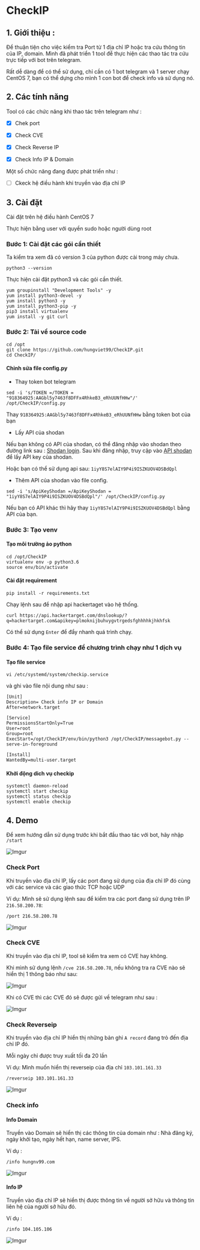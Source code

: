 # CheckIP

## 1. Giới thiệu : 

Để thuận tiện cho việc kiểm tra Port từ 1 địa chỉ IP hoặc tra cứu thông tin của IP, domain. Mình đã phát triển 1 tool để thực hiện các thao tác tra cứu trực tiếp với bot trên telegram. 

Rất dễ dàng để có thể sử dụng, chỉ cần có 1 bot telegram và 1 server chạy CentOS 7, bạn có thể dựng cho mình 1 con bot để check info và sử dụng nó. 

## 2. Các tính năng

Tool có các chức năng khi thao tác trên telegram như : 

- [x] Chek port

- [x] Check CVE

- [x] Check Reverse IP 

- [x] Check Info IP & Domain

Một số chức năng đang được phát triển như  : 

- [ ] Ckeck hệ điều hành khi truyền vào địa chỉ IP 

## 3. Cài đặt 

Cài đặt trên hệ điều hành CentOS 7 

Thực hiện bằng user với quyền sudo hoặc người dùng root

### Bước 1: Cài đặt các gói cần thiết

Ta kiểm tra xem đã có version 3 của python được cài trong máy chưa. 

```
python3 --version
```

Thực hiện cài đặt python3 và các gói cần thiết.

```
yum groupinstall "Development Tools" -y
yum install python3-devel -y
yum install python3 -y
yum install python3-pip -y
pip3 install virtualenv
yum install -y git curl 
```

### Bước 2: Tải về source code

```
cd /opt
git clone https://github.com/hungviet99/CheckIP.git
cd CheckIP/
```

#### Chỉnh sửa file config.py

- Thay token bot telegram

```
sed -i 's/TOKEN =/TOKEN = "918364925:AAGbl5y7463f8DFFx4RhkeB3_eRhUUNfHHw"/' /opt/CheckIP/config.py
```

Thay `918364925:AAGbl5y7463f8DFFx4RhkeB3_eRhUUNfHHw` bằng token bot của bạn 

- Lấy API của shodan  

Nếu bạn không có API của shodan, có thể đăng nhập vào shodan theo đường link sau : [Shodan login](https://account.shodan.io/login). Sau khi đăng nhập, truy cập vào [API shodan](https://account.shodan.io/) để lấy API key của shodan. 

Hoặc bạn có thể sử dụng api sau: `1iyY8S7elAIY9P4i9ISZKUOV4DSBdQpl`

- Thêm API của shodan vào file config. 

```
sed -i 's/ApiKeyShodan =/ApiKeyShodan = "1iyY8S7elAIY9P4i9ISZKUOV4DSBdQpl"/' /opt/CheckIP/config.py
```

Nếu bạn có API khác thì hãy thay `1iyY8S7elAIY9P4i9ISZKUOV4DSBdQpl` bằng API của bạn.

### Bước 3: Tạo venv 

#### Tạo môi trường ảo python 

```
cd /opt/CheckIP
virtualenv env -p python3.6
source env/bin/activate
```
#### Cài đặt requirement 

```
pip install -r requirements.txt
```

Chạy lệnh sau để nhập api hackertaget vào hệ thống. 

```
curl https://api.hackertarget.com/dnslookup/?q=hackertarget.com&apikey=plmoknijbuhvygvtrgedsfghhhhkjhkhfsk
```
Có thể sử dụng `Enter` để đẩy nhanh quá trình chạy.

### Bước 4: Tạo file service để chương trình chạy như 1 dịch vụ 

#### Tạo file service

```
vi /etc/systemd/system/checkip.service
```

và ghi vào file nội dung như sau : 

```
[Unit]
Description= Check info IP or Domain
After=network.target

[Service]
PermissionsStartOnly=True
User=root
Group=root
ExecStart=/opt/CheckIP/env/bin/python3 /opt/CheckIP/messagebot.py --serve-in-foreground

[Install]
WantedBy=multi-user.target
```

#### Khởi động dich vụ checkip

```
systemctl daemon-reload
systemctl start checkip
systemctl status checkip
systemctl enable checkip
```

## 4. Demo 

Để xem hướng dẫn sử dụng trước khi bắt đầu thao tác với bot, hãy nhập `/start`

![Imgur](https://i.imgur.com/P5fkAbM.png)

### Check Port
Khi truyền vào địa chỉ IP, lấy các port đang sử dụng của địa chỉ IP đó cùng với các service và các giao thức TCP hoặc UDP 

Ví dụ: Mình sẽ sử dụng lệnh sau để kiểm tra các port đang sử dụng trên IP `216.58.200.78`:

```
/port 216.58.200.78
```

![Imgur](https://i.imgur.com/pHb7J8M.png)

### Check CVE

Khi truyền vào địa chỉ IP, tool sẽ kiểm tra xem có CVE hay không.

Khi mình sử dụng lệnh `/cve 216.58.200.78`, nếu không tra ra CVE nào sẽ hiển thị 1 thông báo như sau: 

![Imgur](https://i.imgur.com/0vdKKH3.png)

Khi có CVE thì các CVE đó sẽ được gửi về telegram như sau :

![Imgur](https://i.imgur.com/ORfQP7F.png)

### Check Reverseip 

Khi truyền vào địa chỉ IP hiển thị những bản ghi `A record` đang trỏ đến địa chỉ IP đó. 

Mỗi ngày chỉ được truy xuất tối đa 20 lần

Ví dụ: Mình muốn hiển thị reverseip của địa chỉ `103.101.161.33`

```
/reverseip 103.101.161.33
```

![Imgur](https://i.imgur.com/13CcJAY.png)

### Check info

#### Info Domain

Truyền vào Domain sẽ hiển thị các thông tin của domain như : Nhà đăng ký, ngày khởi tạo, ngày hết hạn, name server, IPS. 

Ví dụ : 

```
/info hungnv99.com
```

![Imgur](https://i.imgur.com/XJVUtG2.png)

#### Info IP 

Truyền vào địa chỉ IP sẽ hiển thị được thông tin về người sở hữu và thông tin liên hệ của người sở hữu đó.

Ví dụ : 

```
/info 104.105.106
```

![Imgur](https://i.imgur.com/dM4KQjV.png)